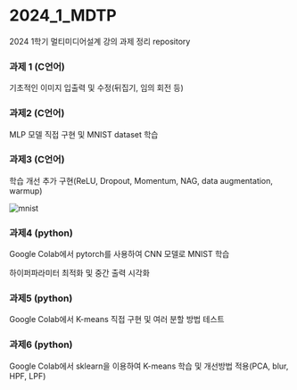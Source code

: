 # 2024_1_MDTP

2024 1학기 멀티미디어설계 강의 과제 정리 repository


### 과제 1 (C언어)
기초적인 이미지 입출력 및 수정(뒤집기, 임의 회전 등)

### 과제2 (C언어)
MLP 모델 직접 구현 및 MNIST dataset 학습

### 과제3 (C언어)
학습 개선 추가 구현(ReLU, Dropout, Momentum, NAG, data augmentation, warmup)

![mnist](https://github.com/user-attachments/assets/cb1bb93f-8ea4-4925-ba44-711a56793103)


### 과제4 (python)
Google Colab에서 pytorch를 사용하여 CNN 모델로 MNIST 학습

하이퍼파라미터 최적화 및 중간 출력 시각화

### 과제5 (python)
Google Colab에서 K-means 직접 구현 및 여러 분할 방법 테스트

### 과제6 (python)
Google Colab에서 sklearn을 이용하여 K-means 학습 및 개선방법 적용(PCA, blur, HPF, LPF)
